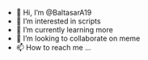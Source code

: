 - 👋 Hi, I’m @BaltasarA19
- 👀 I’m interested in scripts
- 🌱 I’m currently learning more
- 💞️ I’m looking to collaborate on meme
- 📫 How to reach me ...

<!---
BaltasarA19/BaltasarA19 is a ✨ special ✨ repository because its `README.md` (this file) appears on your GitHub profile.
You can click the Preview link to take a look at your changes.
--->
